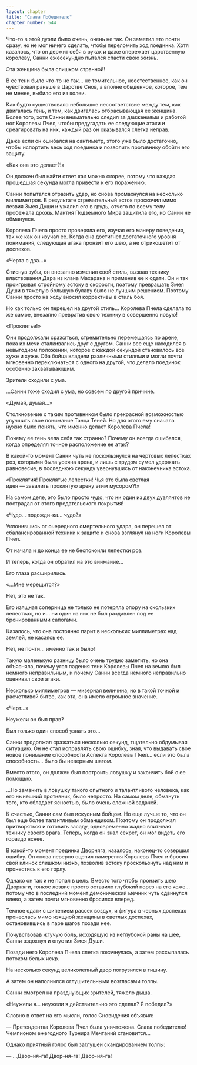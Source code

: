 ```yaml
---
layout: chapter
title: "Слава Победителю"
chapter_number: 544
---
```


Что-то в этой дуэли было очень, очень не так. Он заметил это почти сразу, но не мог ничего сделать, чтобы переломить ход поединка. Хотя казалось, что он держит себя в руках и даже опережает царственную королеву, Санни ежесекундно пытался спасти свою жизнь.

Эта женщина была слишком странной!

В ее тени было что-то не так... не томительное, неестественное, как он чувствовал раньше в Царстве Снов, а вполне обыденное, которое, тем не менее, выбило его из колеи.

Как будто существовало небольшое несоответствие между тем, как двигалась тень, и тем, как двигалась отбрасывающая ее женщина. Более того, хотя Санни внимательно следил за движениями и работой ног Королевы Пчел, чтобы предугадать ее следующие атаки и среагировать на них, каждый раз он оказывался слегка неправ.

Даже если он ошибался на сантиметр, этого уже было достаточно, чтобы испортить весь ход поединка и позволить противнику обойти его защиту.

«Как она это делает?!»

Он должен был найти ответ как можно скорее, потому что каждая прошедшая секунда могла привести к его поражению.

Санни попытался отразить удар, но снова промахнулся на несколько миллиметров. В результате стремительный эсток проскочил мимо лезвия Змея Души и ужалил его в грудь, отчего по всему телу пробежала дрожь. Мантия Подземного Мира защитила его, но Санни не обманулся.

Королева Пчела просто проверяла его, изучая его манеру поведения, так же как он изучал ее. Когда она достигнет достаточного уровня понимания, следующая атака пронзит его шею, а не отрикошетит от доспехов.

«Черта с два...»

Стиснув зубы, он внезапно изменил свой стиль, вызвав технику властвования Дара из клана Махарана и применив ее к одати. Он и так проигрывал стройному эстоку в скорости, поэтому превращать Змея Души в тяжелую большую булаву было не лучшим решением. Поэтому Санни просто на ходу вносил коррективы в стиль боя.

Но как только он перешел на другой стиль... Королева Пчела сделала то же самое, внезапно превратив свою технику в совершенно новую!

«Проклятье!»

Они продолжали сражаться, стремительно перемещаясь по арене, пока их мечи сталкивались друг с другом. Санни все еще находился в невыгодном положении, которое с каждой секундой становилось все хуже и хуже. Оба бойца владели различными стилями и могли почти мгновенно переключаться с одного на другой, что делало поединок особенно захватывающим.

Зрители сходили с ума.

...Санни тоже сходил с ума, но совсем по другой причине.

«Думай, думай...»

Столкновение с таким противником было прекрасной возможностью улучшить свое понимание Танца Теней. Но для этого ему сначала нужно было понять, что именно делает Королева Пчела!

Почему ее тень вела себя так странно? Почему он всегда ошибался, когда определял точное расположение ее атак?

В какой-то момент Санни чуть не поскользнулся на чертовых лепестках роз, которыми была усеяна арена, и лишь с трудом сумел удержать равновесие, в последнюю секунду увернувшись от наконечника эстока.

«Проклятия! Проклятые лепестки! Чья это была светлая идея — завалить проклятую арену этим мусором?!»

На самом деле, это было просто чудо, что ни один из двух дуэлянтов не пострадал от этого предательского покрытия!

«Чудо... подожди-ка... чудо?»

Уклонившись от очередного смертельного удара, он перешел от сбалансированной техники к защите и снова взглянул на ноги Королевы Пчел.

От начала и до конца ее не беспокоили лепестки роз.

И теперь, когда он обратил на это внимание...

Его глаза расширились.

«...Мне мерещится?»

Нет, это не так.

Его изящная соперница не только не потеряла опору на скользких лепестках, но и... ни один из них не был раздавлен под ее бронированными сапогами.

Казалось, что она постоянно парит в нескольких миллиметрах над землей, не касаясь ее.

Нет, не почти... именно так и было!

Такую маленькую разницу было очень трудно заметить, но она объясняла, почему угол падения тени Королевы Пчел на землю был немного неправильным, и почему Санни всегда немного неправильно оценивал свои атаки.

Несколько миллиметров — мизерная величина, но в такой точной и расчетливой битве, как эта, она имело огромное значение.

«Черт...»

Неужели он был прав?

Был только один способ узнать это...

Санни продолжал сражаться несколько секунд, тщательно обдумывая ситуацию. Он не стал исправлять свою ошибку, зная, что выдавать свое новое понимание способности Аспекта Королевы Пчел... если это была способность... было бы неверным шагом.

Вместо этого, он должен был построить ловушку и закончить бой с ее помощью.

...Но заманить в ловушку такого опытного и талантливого человека, как его нынешний противник, было непросто. На самом деле, обмануть того, кто обладает ясностью, было очень сложной задачей.

К счастью, Санни сам был искусным бойцом. Но еще лучше то, что он был еще более талантливым обманщиком. Поэтому он продолжал притворяться и готовить засаду, одновременно жадно впитывая технику своего врага. Теперь, когда он знал секрет, он мог видеть его гораздо яснее.

В какой-то момент поединка Дворняга, казалось, наконец-то совершил ошибку. Он снова неверно оценил намерения Королевы Пчел и бросил свой клинок слишком низко, позволив эстоку проскользнуть над ним и пронестись к его горлу.

Однако он так и не попал в цель. Вместо того чтобы пронзить шею Дворняги, тонкое лезвие просто оставило глубокий порез на его коже... потому что в последний момент демонический мечник чуть сдвинулся влево, а затем почти мгновенно бросился вперед.

Темное одати с шипением рассек воздух, и фигура в черных доспехах пронеслась мимо изящной женщины в светлых доспехах, остановившись в паре шагов позади нее.

Почувствовав жгучую боль, исходящую из неглубокой раны на шее, Санни вздохнул и опустил Змея Души.

Позади него Королева Пчела слегка покачнулась, а затем рассыпалась потоком белых искр.

На несколько секунд великолепный двор погрузился в тишину.

А затем он наполнился оглушительными возгласами толпы.

Санни смотрел на празднующих зрителей, тяжело дыша.

«Неужели я... неужели я действительно это сделал? Я победил?»

Словно в ответ на его мысли, голос Сновидения объявил:

— Претендентка Королева Пчел была уничтожена. Слава победителю! Чемпионом ежегодного Турнира Мечтаний становится...

Однако приятный голос был заглушен скандированием толпы:

— ...Двор-ня-га! Двор-ня-га! Двор-ня-га!